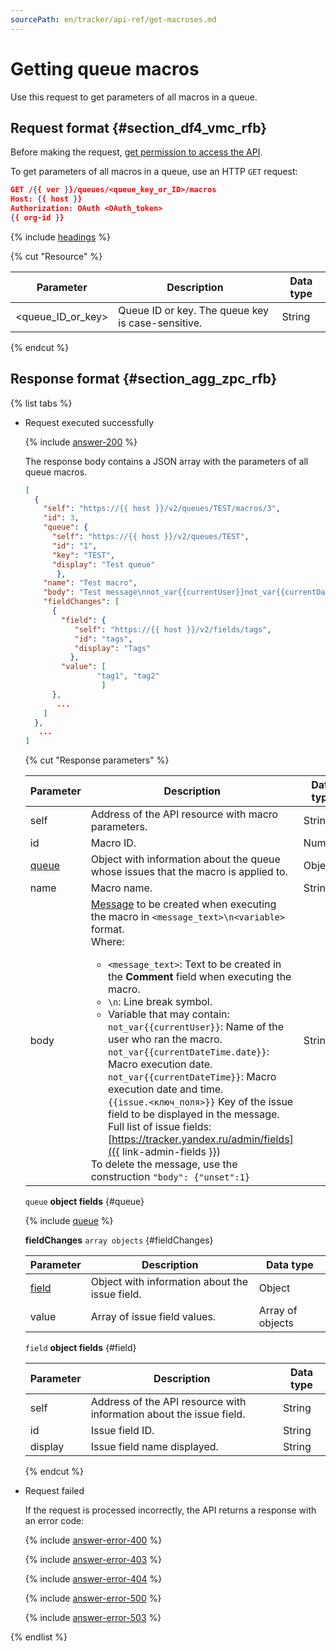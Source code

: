 ```yaml
---
sourcePath: en/tracker/api-ref/get-macroses.md
---
```

# Getting queue macros

Use this request to get parameters of all macros in a queue.

## Request format {#section_df4_vmc_rfb}

Before making the request, [get permission to access the API](concepts/access.md).

To get parameters of all macros in a queue, use an HTTP `GET` request:

```json
GET /{{ ver }}/queues/<queue_key_or_ID>/macros
Host: {{ host }}
Authorization: OAuth <OAuth_token>
{{ org-id }}
```

{% include [headings](../_includes/tracker/api/headings.md) %}

{% cut "Resource" %}

| Parameter | Description | Data type |
-------- | -------- | ----------
| \<queue_ID_or_key> | Queue ID or key. The queue key is case-sensitive. | String |

{% endcut %}


## Response format {#section_agg_zpc_rfb}

{% list tabs %}

- Request executed successfully

   {% include [answer-200](../_includes/tracker/api/answer-200.md) %}

   The response body contains a JSON array with the parameters of all queue macros.

   ```json
   [
     {
       "self": "https://{{ host }}/v2/queues/TEST/macros/3",
       "id": 3,
       "queue": {
         "self": "https://{{ host }}/v2/queues/TEST",
         "id": "1",
         "key": "TEST",
         "display": "Test queue"
          },
       "name": "Test macro",
       "body": "Test message\nnot_var{{currentUser}}not_var{{currentDateTime.date}}not_var{{currentDateTime}}\nnot_var{{issue.author}}",
       "fieldChanges": [
         {
           "field": {
              "self": "https://{{ host }}/v2/fields/tags",
              "id": "tags",
              "display": "Tags"
             },
           "value": [
                   "tag1", "tag2"
                    ]
         },
          ...
       ]
     },
      ...
   ]
   ```
   {% cut "Response parameters" %}

   | Parameter | Description | Data type |
   ----- | ----- | -----
   | self | Address of the API resource with macro parameters. | String |
   | id | Macro ID. | Number |
   | [queue](#queue) | Object with information about the queue whose issues that the macro is applied to. | Object |
   | name | Macro name. | String |
   | body | [Message](manager/create-macroses.md) to be created when executing the macro in ```<message_text>\n<variable>``` format.<br/>Where:<ul><li> `<message_text>`: Text to be created in the **Comment** field when executing the macro.</li><li> ``\n``: Line break symbol.</li><li> Variable that may contain:<br/>`not_var{{currentUser}}`: Name of the user who ran the macro.<br/> `not_var{{currentDateTime.date}}`: Macro execution date. <br/>`not_var{{currentDateTime}}`: Macro execution date and time.<br/>`{{issue.<ключ_поля>}}` Key of the issue field to be displayed in the message. Full list of issue fields: [https://tracker.yandex.ru/admin/fields]({{ link-admin-fields }})</li></ul>To delete the message, use the construction `"body": {"unset":1}` | String |

   `queue` **object fields** {#queue}

   {% include [queue](../_includes/tracker/api/queue.md) %}

   **fieldChanges** `array objects` {#fieldChanges}

   | Parameter | Description | Data type |
   -------- | -------- | ----------
   | [field](#field) | Object with information about the issue field. | Object |
   | value | Array of issue field values. | Array of objects |

   `field` **object fields** {#field}

   | Parameter | Description | Data type |
   -------- | -------- | ----------
   | self | Address of the API resource with information about the issue field. | String |
   | id | Issue field ID. | String |
   | display | Issue field name displayed. | String |

   {% endcut %}

- Request failed

   If the request is processed incorrectly, the API returns a response with an error code:

   {% include [answer-error-400](../_includes/tracker/api/answer-error-400.md) %}

   {% include [answer-error-403](../_includes/tracker/api/answer-error-403.md) %}

   {% include [answer-error-404](../_includes/tracker/api/answer-error-404.md) %}

   {% include [answer-error-500](../_includes/tracker/api/answer-error-500.md) %}

   {% include [answer-error-503](../_includes/tracker/api/answer-error-503.md) %}

{% endlist %}